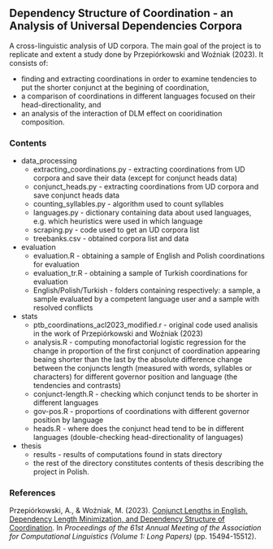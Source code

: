## Dependency Structure of Coordination - an Analysis of Universal Dependencies Corpora

A cross-linguistic analysis of UD corpora. The main goal of the project is to replicate and extent a study done by Przepiórkowski and Woźniak (2023). 
It consists of:
- finding and extracting coordinations in order to examine tendencies to put the shorter conjunct at the begining of coordination,
- a comparison of coordinations in different languages focused on their head-directionality, and
- an analysis of the interaction of DLM effect on cooridination composition.

### Contents
- data_processing
   - extracting_coordinations.py -  extracting coordinations from UD corpora and save their data (except for conjunct heads data)
   - conjunct_heads.py - extracting coordinations from UD corpora and save conjunct heads data
   - counting_syllables.py - algorithm used to count syllables
   - languages.py - dictionary containing data about used languages, e.g. which heuristics were used in which language
   - scraping.py - code used to get an UD corpora list
   - treebanks.csv - obtained corpora list and data
- evaluation
   - evaluation.R - obtaining a sample of English and Polish coordinations for evaluation
   - evaluation_tr.R - obtaining a sample of Turkish coordinations for evaluation
   - English/Polish/Turkish - folders containing respectively: a sample, a sample evaluated by a competent language user and a sample with resolved conflicts
- stats
   - ptb_coordinations_acl2023_modified.r - original code used analisis in the work of Przepiórkowski and Woźniak (2023)
   - analysis.R - computing monofactorial logistic regression for the change in proportion of the first conjunct of coordination appearing beaing shorter than the last by the absolute difference change between the conjuncts length (measured with words, syllables or characters) for different governor position and language (the tendencies and contrasts)
   - conjunct-length.R - checking which conjunct tends to be shorter in different languages
   - gov-pos.R - proportions of coordinations with different governor position by language
   - heads.R -  where does the conjunct head tend to be in different languages (double-checking head-directionality of languages)
- thesis
   - results - results of computations found in stats directory
   - the rest of the directory constitutes contents of thesis describing the project in Polish.
  
### References

Przepiórkowski, A., & Woźniak, M. (2023). [Conjunct Lengths in English, Dependency Length Minimization, and Dependency Structure of Coordination](https://aclanthology.org/2023.acl-long.864). In *Proceedings of the 61st Annual Meeting of the Association for Computational Linguistics (Volume 1: Long Papers)* (pp. 15494-15512).

